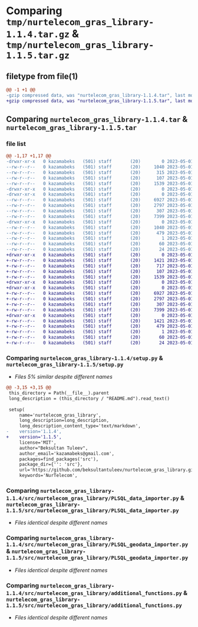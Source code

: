 # Comparing `tmp/nurtelecom_gras_library-1.1.4.tar.gz` & `tmp/nurtelecom_gras_library-1.1.5.tar.gz`

## filetype from file(1)

```diff
@@ -1 +1 @@
-gzip compressed data, was "nurtelecom_gras_library-1.1.4.tar", last modified: Mon May  1 09:29:05 2023, max compression
+gzip compressed data, was "nurtelecom_gras_library-1.1.5.tar", last modified: Mon May  1 09:40:18 2023, max compression
```

## Comparing `nurtelecom_gras_library-1.1.4.tar` & `nurtelecom_gras_library-1.1.5.tar`

### file list

```diff
@@ -1,17 +1,17 @@
-drwxr-xr-x   0 kazamabeks   (501) staff       (20)        0 2023-05-01 09:29:05.023748 nurtelecom_gras_library-1.1.4/
--rw-r--r--   0 kazamabeks   (501) staff       (20)     1040 2023-05-01 09:29:05.024710 nurtelecom_gras_library-1.1.4/PKG-INFO
--rw-r--r--   0 kazamabeks   (501) staff       (20)      315 2023-05-01 09:17:23.000000 nurtelecom_gras_library-1.1.4/README.md
--rw-r--r--   0 kazamabeks   (501) staff       (20)      107 2023-05-01 09:29:05.025668 nurtelecom_gras_library-1.1.4/setup.cfg
--rw-r--r--   0 kazamabeks   (501) staff       (20)     1539 2023-05-01 09:28:30.000000 nurtelecom_gras_library-1.1.4/setup.py
-drwxr-xr-x   0 kazamabeks   (501) staff       (20)        0 2023-05-01 09:29:05.009056 nurtelecom_gras_library-1.1.4/src/
-drwxr-xr-x   0 kazamabeks   (501) staff       (20)        0 2023-05-01 09:29:05.017389 nurtelecom_gras_library-1.1.4/src/nurtelecom_gras_library/
--rw-r--r--   0 kazamabeks   (501) staff       (20)     6927 2023-05-01 09:17:23.000000 nurtelecom_gras_library-1.1.4/src/nurtelecom_gras_library/PLSQL_data_importer.py
--rw-r--r--   0 kazamabeks   (501) staff       (20)     2797 2023-05-01 09:17:23.000000 nurtelecom_gras_library-1.1.4/src/nurtelecom_gras_library/PLSQL_geodata_importer.py
--rw-r--r--   0 kazamabeks   (501) staff       (20)      307 2023-05-01 09:17:23.000000 nurtelecom_gras_library-1.1.4/src/nurtelecom_gras_library/__init__.py
--rw-r--r--   0 kazamabeks   (501) staff       (20)     7399 2023-05-01 09:17:23.000000 nurtelecom_gras_library-1.1.4/src/nurtelecom_gras_library/additional_functions.py
-drwxr-xr-x   0 kazamabeks   (501) staff       (20)        0 2023-05-01 09:29:05.022781 nurtelecom_gras_library-1.1.4/src/nurtelecom_gras_library.egg-info/
--rw-r--r--   0 kazamabeks   (501) staff       (20)     1040 2023-05-01 09:29:04.000000 nurtelecom_gras_library-1.1.4/src/nurtelecom_gras_library.egg-info/PKG-INFO
--rw-r--r--   0 kazamabeks   (501) staff       (20)      479 2023-05-01 09:29:04.000000 nurtelecom_gras_library-1.1.4/src/nurtelecom_gras_library.egg-info/SOURCES.txt
--rw-r--r--   0 kazamabeks   (501) staff       (20)        1 2023-05-01 09:29:04.000000 nurtelecom_gras_library-1.1.4/src/nurtelecom_gras_library.egg-info/dependency_links.txt
--rw-r--r--   0 kazamabeks   (501) staff       (20)       60 2023-05-01 09:29:04.000000 nurtelecom_gras_library-1.1.4/src/nurtelecom_gras_library.egg-info/requires.txt
--rw-r--r--   0 kazamabeks   (501) staff       (20)       24 2023-05-01 09:29:04.000000 nurtelecom_gras_library-1.1.4/src/nurtelecom_gras_library.egg-info/top_level.txt
+drwxr-xr-x   0 kazamabeks   (501) staff       (20)        0 2023-05-01 09:40:17.994470 nurtelecom_gras_library-1.1.5/
+-rw-r--r--   0 kazamabeks   (501) staff       (20)     1421 2023-05-01 09:40:17.994646 nurtelecom_gras_library-1.1.5/PKG-INFO
+-rw-r--r--   0 kazamabeks   (501) staff       (20)      717 2023-05-01 09:39:44.000000 nurtelecom_gras_library-1.1.5/README.md
+-rw-r--r--   0 kazamabeks   (501) staff       (20)      107 2023-05-01 09:40:18.000903 nurtelecom_gras_library-1.1.5/setup.cfg
+-rw-r--r--   0 kazamabeks   (501) staff       (20)     1539 2023-05-01 09:39:51.000000 nurtelecom_gras_library-1.1.5/setup.py
+drwxr-xr-x   0 kazamabeks   (501) staff       (20)        0 2023-05-01 09:40:17.975746 nurtelecom_gras_library-1.1.5/src/
+drwxr-xr-x   0 kazamabeks   (501) staff       (20)        0 2023-05-01 09:40:17.986912 nurtelecom_gras_library-1.1.5/src/nurtelecom_gras_library/
+-rw-r--r--   0 kazamabeks   (501) staff       (20)     6927 2023-05-01 09:17:23.000000 nurtelecom_gras_library-1.1.5/src/nurtelecom_gras_library/PLSQL_data_importer.py
+-rw-r--r--   0 kazamabeks   (501) staff       (20)     2797 2023-05-01 09:17:23.000000 nurtelecom_gras_library-1.1.5/src/nurtelecom_gras_library/PLSQL_geodata_importer.py
+-rw-r--r--   0 kazamabeks   (501) staff       (20)      307 2023-05-01 09:17:23.000000 nurtelecom_gras_library-1.1.5/src/nurtelecom_gras_library/__init__.py
+-rw-r--r--   0 kazamabeks   (501) staff       (20)     7399 2023-05-01 09:17:23.000000 nurtelecom_gras_library-1.1.5/src/nurtelecom_gras_library/additional_functions.py
+drwxr-xr-x   0 kazamabeks   (501) staff       (20)        0 2023-05-01 09:40:17.993932 nurtelecom_gras_library-1.1.5/src/nurtelecom_gras_library.egg-info/
+-rw-r--r--   0 kazamabeks   (501) staff       (20)     1421 2023-05-01 09:40:17.000000 nurtelecom_gras_library-1.1.5/src/nurtelecom_gras_library.egg-info/PKG-INFO
+-rw-r--r--   0 kazamabeks   (501) staff       (20)      479 2023-05-01 09:40:17.000000 nurtelecom_gras_library-1.1.5/src/nurtelecom_gras_library.egg-info/SOURCES.txt
+-rw-r--r--   0 kazamabeks   (501) staff       (20)        1 2023-05-01 09:40:17.000000 nurtelecom_gras_library-1.1.5/src/nurtelecom_gras_library.egg-info/dependency_links.txt
+-rw-r--r--   0 kazamabeks   (501) staff       (20)       60 2023-05-01 09:40:17.000000 nurtelecom_gras_library-1.1.5/src/nurtelecom_gras_library.egg-info/requires.txt
+-rw-r--r--   0 kazamabeks   (501) staff       (20)       24 2023-05-01 09:40:17.000000 nurtelecom_gras_library-1.1.5/src/nurtelecom_gras_library.egg-info/top_level.txt
```

### Comparing `nurtelecom_gras_library-1.1.4/setup.py` & `nurtelecom_gras_library-1.1.5/setup.py`

 * *Files 5% similar despite different names*

```diff
@@ -3,15 +3,15 @@
 this_directory = Path(__file__).parent
 long_description = (this_directory / "README.md").read_text()
 
 setup(
     name='nurtelecom_gras_library',
     long_description=long_description,
     long_description_content_type='text/markdown',
-    version='1.1.4',
+    version='1.1.5',
     license='MIT',
     author="Beksultan Tuleev",
     author_email='kazamabeks@gmail.com',
     packages=find_packages('src'),
     package_dir={'': 'src'},
     url='https://github.com/beksultantuleev/nurtelecom_gras_library.git',
     keywords='NurTelecom',
```

### Comparing `nurtelecom_gras_library-1.1.4/src/nurtelecom_gras_library/PLSQL_data_importer.py` & `nurtelecom_gras_library-1.1.5/src/nurtelecom_gras_library/PLSQL_data_importer.py`

 * *Files identical despite different names*

### Comparing `nurtelecom_gras_library-1.1.4/src/nurtelecom_gras_library/PLSQL_geodata_importer.py` & `nurtelecom_gras_library-1.1.5/src/nurtelecom_gras_library/PLSQL_geodata_importer.py`

 * *Files identical despite different names*

### Comparing `nurtelecom_gras_library-1.1.4/src/nurtelecom_gras_library/additional_functions.py` & `nurtelecom_gras_library-1.1.5/src/nurtelecom_gras_library/additional_functions.py`

 * *Files identical despite different names*

